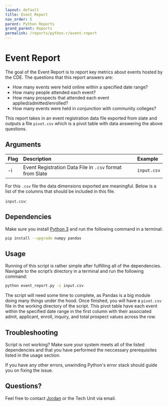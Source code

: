 ```yaml
---
layout: default
title: Event Report
nav_order: 5
parent: Python Reports
grand_parent: Reports
permalink: /reports/python-r/event-report
---
```


# Event Report
The goal of the Event Report is to report key metrics about events hosted by the CDE. The questions that this report answers are:

* How many events were held online within a specified date range?
* How many people attended each event?
* How many prospects that attended each event applied/admitted/enrolled?
* How many events were held in conjunction with community colleges?

This report takes in an event registration data file exported from slate and outputs a file `pivot.csv` which is a pivot table with data answering the above questions. 

## Arguments

| Flag | Description                                              | Example     |
| :--- | :------------------------------------------------------- | :---------- |
| -i   | Event Registration Data File in `.csv` format from Slate | `input.csv` |

For this `.csv` file the data dimensions exported are meaningful. Below is a list of the columns that should be included in this file.

`input.csv`:


## Dependencies
Make sure you install [Python 3](https://www.python.org/downloads/) and run the following command in a terminal:

```bash
pip install --upgrade numpy pandas
```

## Usage
Running of this script is rather simple after fulfilling all of the dependencies. Navigate to the script’s directory in a terminal and run the following command:

```bash
python event_report.py -i input.csv
```

The script will need some time to complete, as Pandas is a big module doing many things under the hood. Once finished, you will have a `pivot.csv` file in the working directory of the script. This pivot table have each event within the specified date range in the first column with their associated admit, applicant, enroll, inquiry, and total prospect values across the row.  

## Troubleshooting
Script is not working? Make sure your system meets all of the listed dependencies and that you have performed the neccessary prerequisites listed in the usage section.

If you have any other errors, unwinding Python's error stack should guide you on fixing the issue.

## Questions?
Feel free to contact [Jordan](mailto:jordan.scruggs@msstate.edu) or the Tech Unit via email.